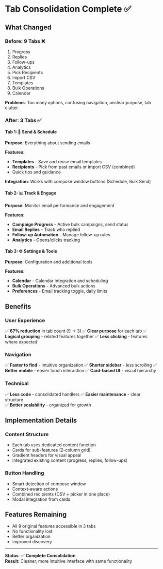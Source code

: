 # Tab Consolidation Complete ✅

## What Changed

### Before: 9 Tabs ❌
1. Progress
2. Replies  
3. Follow-ups
4. Analytics
5. Pick Recipients
6. Import CSV
7. Templates
8. Bulk Operations
9. Calendar

**Problems**: Too many options, confusing navigation, unclear purpose, tab clutter.

### After: 3 Tabs ✅

#### Tab 1: 📧 Send & Schedule
**Purpose**: Everything about sending emails

**Features**:
- **Templates** - Save and reuse email templates
- **Recipients** - Pick from past emails or import CSV (combined)
- Quick tips and guidance

**Integration**: Works with compose window buttons (Schedule, Bulk Send)

#### Tab 2: 📊 Track & Engage  
**Purpose**: Monitor email performance and engagement

**Features**:
- **Campaign Progress** - Active bulk campaigns, send status
- **Email Replies** - Track who replied  
- **Follow-up Automation** - Manage follow-up rules
- **Analytics** - Opens/clicks tracking

#### Tab 3: ⚙️ Settings & Tools
**Purpose**: Configuration and additional tools

**Features**:
- **Calendar** - Calendar integration and scheduling
- **Bulk Operations** - Advanced bulk actions
- **Preferences** - Email tracking toggle, daily limits

## Benefits

### User Experience
✅ **67% reduction** in tab count (9 → 3)
✅ **Clear purpose** for each tab
✅ **Logical grouping** - related features together
✅ **Less clicking** - features where expected

### Navigation
✅ **Faster to find** - intuitive organization
✅ **Shorter sidebar** - less scrolling
✅ **Better mobile** - easier touch interaction
✅ **Card-based UI** - visual hierarchy

### Technical
✅ **Less code** - consolidated handlers
✅ **Easier maintenance** - clear structure  
✅ **Better scalability** - organized for growth

## Implementation Details

### Content Structure
- Each tab uses dedicated content function
- Cards for sub-features (2-column grid)
- Gradient headers for visual appeal
- Integrated existing content (progress, replies, follow-ups)

### Button Handling
- Smart detection of compose window
- Context-aware actions
- Combined recipients (CSV + picker in one place)
- Modal integration from cards

## Features Remaining
- All 9 original features accessible in 3 tabs
- No functionality lost
- Better organization
- Improved discovery

---

**Status**: ✅ **Complete Consolidation**  
**Result**: Cleaner, more intuitive interface with same functionality

